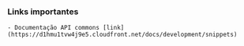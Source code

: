 ### Links importantes
	- Documentação API commons [link](https://d1hmu1tvw4j9e5.cloudfront.net/docs/development/snippets)